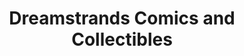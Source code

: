 ---
title: "Dreamstrands Comics and Collectibles"
url: /seattle/dreamstrands-comics-and-collectibles/
shop: books
---
